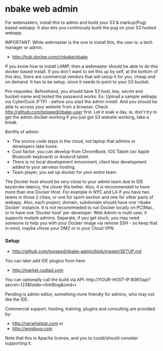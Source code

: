 # nbake web admin

For webmasters, install this to admin and build your S3 & markup(Pug) based webapp.  It also lets you continously build the pug on your S3 hosted webapp.

IMPORTANT: While webmaster is the one to install this, the user is: a tech manager or admin.

- http://hub.docker.com/r/nbake/nbake

If you know how to install LAMP, then a webmaster should be able to do this docker based install.
If you don't want to set this up by self, at the bottom of this doc, there are commercial vendors that will setup it for you, cheap and on demand.
It has to be setup, since it needs to point to your S3 bucket.

Pre-requsites:
Beforehand, you should have S3 host, key, secret and bucket-name and tested
the password works. Ex: Upload a sample webapp via CyberDuck (FTP) - before you start the admin install. And you should be able to access your website from a browser.
Check http://github.com/topseed/nbake-user first. Let it soak a day. ie, don't try to get the admin docker working if you just got S3 website working, take a break.


Benfits of admin:
- The source code stays in the cloud, not laptop that admins or developers take home.
- Cool factor: you can develop from ChromBook, IOS Tablet (w/ Apple Bluetooth keyboard) or Andorid tablet.
- There is no local development enivorment, client less development added to your servless hosting.
- Team player, you set up docker for your entire team.


The Docker host should be very close to your admin team due to IDE keystroke latency, the closer the better. Also, it is recommended to have more than one Docker Host. For example in NYC and LA if you have two teams in those 2 cities; or one for sport-section and one for other parts of webapp. Also, each project, domain, subdomain should have one 'nbake Docker' instance.
It is not recommneded to run Docker locally on PC|Mac, or to have one 'Docker host' per developer: Web Admin is multi user, it supports mutiple admins. Separate, if you get stuck, you may need
someone to help you with your Docker image via remote SSH - so keep that in mind, maybe chose your DMZ or in your Cloud VPN.

### Setup
- http://github.com/topseed/nbake-admin/blob/master/SETUP.md

You can later add IDE plugins from here:
- http://market.codiad.com

You can  optionally call the build via API: http://YOUR-HOST-IP:8081/api?secret=123&folder=linkBlog&cmd=i

Pending is admin editor, something more friendly for admins, who may not like the IDE.

Commercial support, hosting, training, plugins and consulting are provided by:
- http://narwhalstar.com
or
- http://wordpug.com

Note that this is Apache license, and you to could/should consider supporting it.




